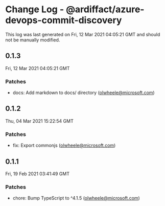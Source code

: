 # Change Log - @ardiffact/azure-devops-commit-discovery

This log was last generated on Fri, 12 Mar 2021 04:05:21 GMT and should not be manually modified.

<!-- Start content -->

## 0.1.3

Fri, 12 Mar 2021 04:05:21 GMT

### Patches

- docs: Add markdown to docs/ directory (olwheele@microsoft.com)

## 0.1.2

Thu, 04 Mar 2021 15:22:54 GMT

### Patches

- fix: Export commonjs (olwheele@microsoft.com)

## 0.1.1

Fri, 19 Feb 2021 03:41:49 GMT

### Patches

- chore: Bump TypeScript to ^4.1.5 (olwheele@microsoft.com)
